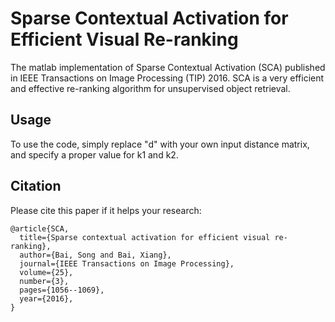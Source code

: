 # Sparse Contextual Activation for Efficient Visual Re-ranking
The matlab implementation of Sparse Contextual Activation (SCA) published in IEEE Transactions on Image Processing (TIP) 2016. SCA is a very efficient and effective re-ranking algorithm for unsupervised object retrieval. 
## Usage
To use the code, simply replace "d" with your own input distance matrix, and specify a proper value for k1 and k2. 
## Citation
Please cite this paper if it helps your research:
```
@article{SCA,
  title={Sparse contextual activation for efficient visual re-ranking},
  author={Bai, Song and Bai, Xiang},
  journal={IEEE Transactions on Image Processing},
  volume={25},
  number={3},
  pages={1056--1069},
  year={2016},
}
```
